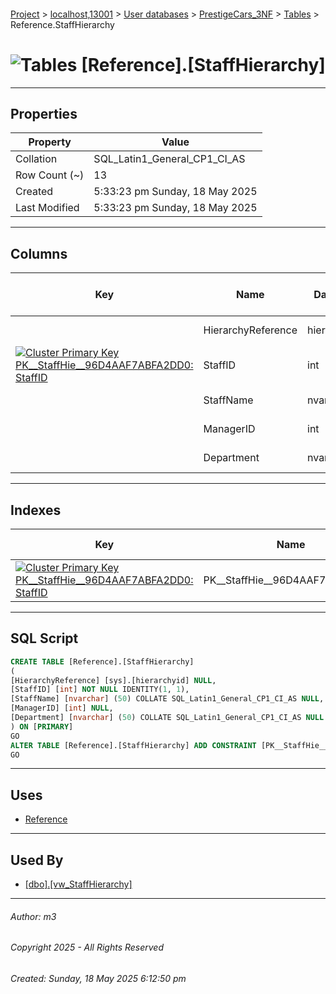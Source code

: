 #### 

[Project](../../../../index.md) > [localhost,13001](../../../index.md) > [User databases](../../index.md) > [PrestigeCars_3NF](../index.md) > [Tables](Tables.md) > Reference.StaffHierarchy

# ![Tables](../../../../Images/Table32.png) [Reference].[StaffHierarchy]

---

## <a name="#properties"></a>Properties

| Property | Value |
|---|---|
| Collation | SQL_Latin1_General_CP1_CI_AS |
| Row Count (~) | 13 |
| Created | 5:33:23 pm Sunday, 18 May 2025 |
| Last Modified | 5:33:23 pm Sunday, 18 May 2025 |


---

## <a name="#columns"></a>Columns

| Key | Name | Data Type | Max Length (Bytes) | Nullability | Identity |
|---|---|---|---|---|---|
|  | HierarchyReference | hierarchyid | 892 | NULL allowed |  |
| [![Cluster Primary Key PK__StaffHie__96D4AAF7ABFA2DD0: StaffID](../../../../Images/pkcluster.png)](#indexes) | StaffID | int | 4 | NOT NULL | 1 - 1 |
|  | StaffName | nvarchar(50) | 100 | NULL allowed |  |
|  | ManagerID | int | 4 | NULL allowed |  |
|  | Department | nvarchar(50) | 100 | NULL allowed |  |


---

## <a name="#indexes"></a>Indexes

| Key | Name | Key Columns | Unique |
|---|---|---|---|
| [![Cluster Primary Key PK__StaffHie__96D4AAF7ABFA2DD0: StaffID](../../../../Images/pkcluster.png)](#indexes) | PK__StaffHie__96D4AAF7ABFA2DD0 | StaffID | YES |


---

## <a name="#sqlscript"></a>SQL Script

```sql
CREATE TABLE [Reference].[StaffHierarchy]
(
[HierarchyReference] [sys].[hierarchyid] NULL,
[StaffID] [int] NOT NULL IDENTITY(1, 1),
[StaffName] [nvarchar] (50) COLLATE SQL_Latin1_General_CP1_CI_AS NULL,
[ManagerID] [int] NULL,
[Department] [nvarchar] (50) COLLATE SQL_Latin1_General_CP1_CI_AS NULL
) ON [PRIMARY]
GO
ALTER TABLE [Reference].[StaffHierarchy] ADD CONSTRAINT [PK__StaffHie__96D4AAF7ABFA2DD0] PRIMARY KEY CLUSTERED ([StaffID]) ON [PRIMARY]
GO

```


---

## <a name="#uses"></a>Uses

* [Reference](../Security/Schemas/dbo_Reference.md)


---

## <a name="#usedby"></a>Used By

* [[dbo].[vw_StaffHierarchy]](../Views/dbo_vw_StaffHierarchy.md)


---

###### Author:  m3

###### Copyright 2025 - All Rights Reserved

###### Created: Sunday, 18 May 2025 6:12:50 pm

